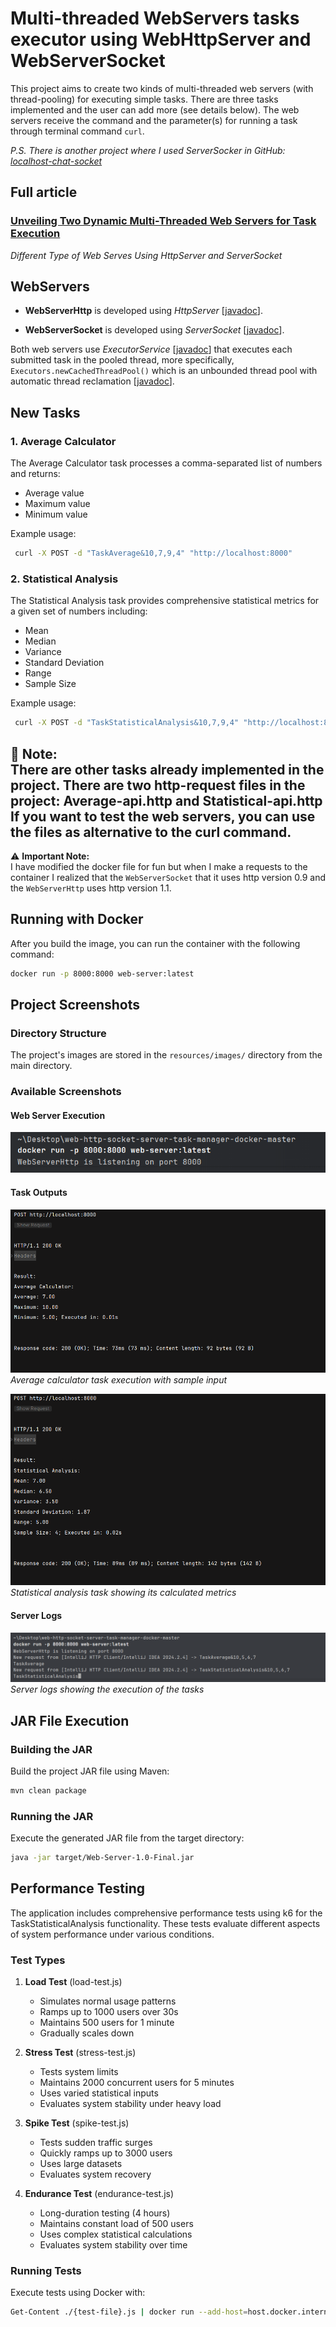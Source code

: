 # Multi-threaded WebServers tasks executor using WebHttpServer and WebServerSocket

This project aims to create two kinds of multi-threaded web servers (with thread-pooling) for executing simple tasks.
There are three tasks implemented and the user can add more (see details below).
The web servers receive the command and the parameter(s) for running a task through terminal command `curl`.

_P.S. There is another project where I used *ServerSocker* in
GitHub: [localhost-chat-socket](https://github.com/wagnerjfr/localhost-chat-socket)_

## Full article

### [Unveiling Two Dynamic Multi-Threaded Web Servers for Task Execution](https://levelup.gitconnected.com/unveiling-two-dynamic-multi-threaded-web-servers-for-task-execution-62644e78a04a)

_Different Type of Web Serves Using HttpServer and ServerSocket_

## WebServers

* **WebServerHttp** is developed using
  *HttpServer* [[javadoc](https://docs.oracle.com/javase/8/docs/jre/api/net/httpserver/spec/com/sun/net/httpserver/HttpServer.html)].

* **WebServerSocket** is developed using
  *ServerSocket* [[javadoc](https://docs.oracle.com/javase/8/docs/api/java/net/ServerSocket.html)].

Both web servers use
*ExecutorService* [[javadoc](https://docs.oracle.com/javase/8/docs/api/java/util/concurrent/ExecutorService.html)] that
executes each submitted task in the pooled thread, more specifically, `Executors.newCachedThreadPool()` which is an
unbounded thread pool with automatic thread
reclamation [[javadoc](https://docs.oracle.com/javase/8/docs/api/java/util/concurrent/Executors.html#newCachedThreadPool--)].

## New Tasks

### 1. Average Calculator

The Average Calculator task processes a comma-separated list of numbers and returns:

- Average value
- Maximum value
- Minimum value

Example usage:

```bash
 curl -X POST -d "TaskAverage&10,7,9,4" "http://localhost:8000"
```

### 2. Statistical Analysis

The Statistical Analysis task provides comprehensive statistical metrics for a given set of numbers including:

- Mean
- Median
- Variance
- Standard Deviation
- Range
- Sample Size

Example usage:

```bash
 curl -X POST -d "TaskStatisticalAnalysis&10,7,9,4" "http://localhost:8000"
```

**📝 Note:**  
There are other tasks already implemented in the project.
There are two http-request files in the project:
Average-api.http and Statistical-api.http
If you want to test the web servers, you can use the files as alternative to the curl command.
---

⚠️ **Important Note:**  
I have modified the docker file for fun but when I make a requests to the container I realized that the
`WebServerSocket`
that it uses http version 0.9 and the `WebServerHttp` uses http version 1.1.

## Running with Docker

After you build the image, you can run the container with the following command:

```bash
docker run -p 8000:8000 web-server:latest
```

## Project Screenshots

### Directory Structure

The project's images are stored in the `resources/images/` directory from the main directory.

### Available Screenshots

#### Web Server Execution

![Server Startup](./src/main/resources/images/server-startup.png)

#### Task Outputs

![Average Task](./src/main/resources/images/average-task.png)
*Average calculator task execution with sample input*

![Statistical Analysis](./src/main/resources/images/stats-task.png)
*Statistical analysis task showing its calculated metrics*

#### Server Logs

![Server Logs](./src/main/resources/images/server-output.png)
*Server logs showing the execution of the tasks*

## JAR File Execution

### Building the JAR

Build the project JAR file using Maven:

```bash
mvn clean package
```

### Running the JAR

Execute the generated JAR file from the target directory:

```bash
java -jar target/Web-Server-1.0-Final.jar
```

## Performance Testing

The application includes comprehensive performance tests using k6 for the TaskStatisticalAnalysis functionality. These
tests evaluate different aspects of system performance under various conditions.

### Test Types

1. **Load Test** (load-test.js)
    - Simulates normal usage patterns
    - Ramps up to 1000 users over 30s
    - Maintains 500 users for 1 minute
    - Gradually scales down

2. **Stress Test** (stress-test.js)
    - Tests system limits
    - Maintains 2000 concurrent users for 5 minutes
    - Uses varied statistical inputs
    - Evaluates system stability under heavy load

3. **Spike Test** (spike-test.js)
    - Tests sudden traffic surges
    - Quickly ramps up to 3000 users
    - Uses large datasets
    - Evaluates system recovery

4. **Endurance Test** (endurance-test.js)
    - Long-duration testing (4 hours)
    - Maintains constant load of 500 users
    - Uses complex statistical calculations
    - Evaluates system stability over time

### Running Tests

Execute tests using Docker with:

```bash
Get-Content ./{test-file}.js | docker run --add-host=host.docker.internal:host-gateway --rm -i grafana/k6 run -
```
